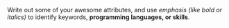 Write out some of your awesome attributes, and use *emphasis (like bold or italics)* to identify keywords, __programming languages, or skills__. 
